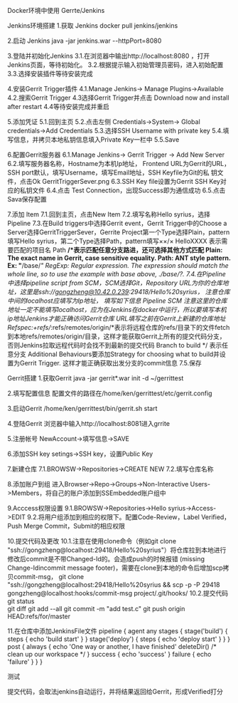 Docker环境中使用 Gerrte/Jenkins

Jenkins环境搭建
1.获取 Jenkins
 docker pull jenkins/jenkins
 
2.启动 Jenkins
  java -jar jenkins.war --httpPort=8080

3.登陆并初始化Jenkins
 3.1.在浏览器中输出http://localhost:8080 ，打开Jenkins页面，等待初始化。
 3.2.根据提示输入初始管理员密码，进入初始配置
 3.3.选择安装插件等待安装完成
 
4.安装Gerrit Trigger插件
 4.1.Manage Jenkins-> Manage Plugins->Available
 4.2.搜索Gerrit Trigger
 4.3选择Gerrit Trigger并点击 Download now and install after restart
 4.4等待安装完成并重启

5.添加凭证
 5.1.回到主页
 5.2.点击左侧 Credentials->System-> Global credentials->Add Credentials
 5.3.选择SSH Username with private key
 5.4.填写信息，并拷贝本地私钥信息填入Private Key一栏中
 5.5.Save
 
6.配置Gerrit服务器
 6.1.Manage Jenkins-> Gerrit Trigger -> Add New Server
 6.2.填写服务器名称，Hostname为本机Ip地址，	Frontend URL为Gerrit的URL，SSH port默认，填写Username，填写Email地址，SSH Keyfile为Git的私      钥文件，点击Ok
     GerritTriggerSever.png
 6.3.SSH Key file设置为Gerrit SSH Key对应的私钥文件
 6.4.点击 Test Connection，出现Success即为通信成功
 6.5.点击Sava保存配置

7.添加 Item
 7.1.回到主页，点击New Item
 7.2.填写名称Hello syrius，选择Pipeline
 7.3.在Build triggers中选择Gerrit event，Gerrit Trigger中的Choose a Server选择GerritTriggerSever，Gerrite Project第一个Type选择Plain，pattern填写Hello syrius，第二个Type选择Path，pattern填写××/×
HelloXXXX 表示需要匹配的项目名
Path **/*表示匹配任意分支路进，还可选择其他方式匹配
Plain: The exact name in Gerrit, case sensitive equality.
Path: ANT style pattern. Ex: "**/base/*"
RegExp: Regular expression. The expression should match the whole line, so to use the example with base above, ./base/?.
  7.4.在Pipeline中选择pipeline script from SCM，SCM选择Git，Repository URL为你的仓库地址，这里是ssh://gongzheng@10.42.0.239:29418/Hello%20syrius， 注意仓库中间的localhost应填写为Ip地址，
填写如下信息 Pipeline SCM
注意这里的仓库地址一定不能填写localhost，应为在Jenkins在docker中运行，所以要填写本机ip地址Jenkins才能正确访问Gerrit仓库
URL填写之前在Gerrit上新建的仓库地址
Refspec:+refs/*:refs/remotes/origin/*表示将远程仓库的refs/目录下的文件fetch到本地refs/remotes/origin/目录，这样才能获取Gerrit上所有的提交代码分支，否则Jenkins拉取远程代码时会找不到最新的提交代码
Branch to build */ 表示任意分支
Additional Behaviours要添加Strategy for choosing what to build并设置为Gerrit Trigger. 这样才能正确获取出发分支的commit信息
7.5.保存

Gerrit搭建
1.获取Gerrit
java -jar gerrit*.war init -d ~/gerrittest

2.填写配置信息
配置文件的路径在/home/ken/gerrittest/etc/gerrit.config

3.启动Gerrit
/home/ken/gerrittest/bin/gerrit.sh start

4.登陆Gerrit
浏览器中输入http://localhost:8081进入grrite

5.注册帐号
NewAccount->填写信息->SAVE

6.添加SSH key
setings->SSH key，设置Public Key

7.新建仓库
 7.1.BROWSW->Repositories->CREATE NEW
 7.2.填写仓库名称

8.添加账户到组
进入Browser->Repo->Groups->Non-Interactive Users->Members，将自己的账户添加到SSEmbedded账户组中

9.Acccess权限设置
 9.1.BROWSW->Repositories->Hello syrius->Access->EDIT
 9.2.将用户组添加到相应的权限下。配置Code-Review，Label Verified，Push Merge Commit，Submit的相应权限

10.提交代码及更改
 10.1.注意在使用clone命令（例如git clone "ssh://gongzheng@localhost:29418/Hello%20syrius"）将仓库拉到本地进行修改后commit是不带Changed-Id的。会造成push的时候报错 (missing Change-Idincommit message footer)，需要在clone到本地的命令后增加scp拷贝commit-msg，
 git clone "ssh://gongzheng@localhost:29418/Hello%20syrius && scp -p -P 29418 gongzheng@localhost:hooks/commit-msg project/.git/hooks/
 10.2.提交代码
 git status   
 git diff
 git add --all
 git commit -m "add test.c"
 git push origin HEAD:refs/for/master
 
 11.在仓库中添加JenkinsFile文件
    pipeline {
     agent any
     stages {
         stage('build') {
             steps {
                 echo 'build start'
             }
         }
         stage('deploy') {
             steps {
                 echo 'deploy start'
             }
         }
     }
     post {
         always {
             echo 'One way or another, I have finished'
             deleteDir() /* clean up our workspace */
         }
         success {
           echo 'success'
         }
         failure {
           echo 'failure'
         }
     }
 }
 
 
 测试
 
提交代码，会取法jenkins自动运行，并将结果返回给Gerrit，形成Verified打分




 
